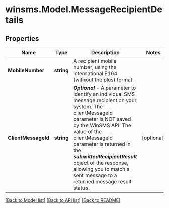 # winsms.Model.MessageRecipientDetails
## Properties

Name | Type | Description | Notes
------------ | ------------- | ------------- | -------------
**MobileNumber** | **string** | A recipient mobile number, using the international E164 (without the plus) format. | 
**ClientMessageId** | **string** | ***Optional*** - A parameter to identify an individual SMS message recipient on your system. The clientMessageId parameter is NOT saved by the WinSMS API.   The value of the clientMessageId parameter is returned in the ***submittedRecipientResult*** object of the response, allowing you to match a sent message to a returned message result status.  | [optional] 

[[Back to Model list]](../README.md#documentation-for-models) [[Back to API list]](../README.md#documentation-for-api-endpoints) [[Back to README]](../README.md)


